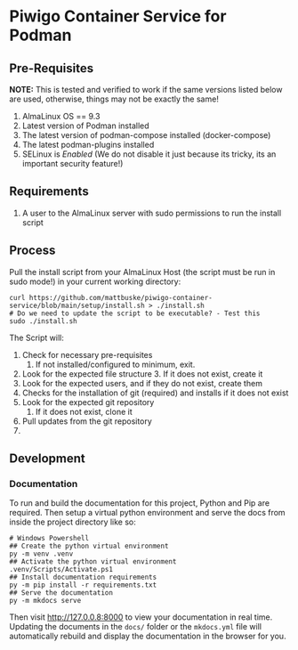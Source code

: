 # Piwigo Container Service for Podman

## Pre-Requisites 
**NOTE:** This is tested and verified to work if the same versions listed below are used, otherwise, things may not be exactly the same!

1. AlmaLinux OS == 9.3 
2. Latest version of Podman installed
3. The latest version of podman-compose installed (docker-compose)
4. The latest podman-plugins installed
5. SELinux is *Enabled* (We do not disable it just because its tricky, its an important security feature!)

## Requirements
1. A user to the AlmaLinux server with sudo permissions to run the install script

## Process
Pull the install script from your AlmaLinux Host (the script must be run in sudo mode!) in your current working directory:
```SHELL
curl https://github.com/mattbuske/piwigo-container-service/blob/main/setup/install.sh > ./install.sh
# Do we need to update the script to be executable? - Test this
sudo ./install.sh
```

The Script will:

1. Check for necessary pre-requisites
    1. If not installed/configured to minimum, exit.
2. Look for the expected file structure
    3. If it does not exist, create it
4. Look for the expected users, and if they do not exist, create them
5. Checks for the installation of git (required) and installs if it does not exist
6. Look for the expected git repository
    1. If it does not exist, clone it
7. Pull updates from the git repository
8. 

## Development

### Documentation

To run and build the documentation for this project, Python and Pip are required. Then setup a virtual python environment and serve the docs from inside the project directory like so:
```SHELL
# Windows Powershell
## Create the python virtual environment
py -m venv .venv
## Activate the python virtual environment
.venv/Scripts/Activate.ps1
## Install documentation requirements
py -m pip install -r requirements.txt
## Serve the documentation
py -m mkdocs serve
```

Then visit http://127.0.0.8:8000 to view your documentation in real time. Updating the documents in the `docs/` folder or the `mkdocs.yml` file will automatically rebuild and display the documentation in the browser for you.
